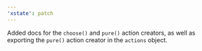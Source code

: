 ```yaml
---
'xstate': patch
---
```


Added docs for the `choose()` and `pure()` action creators, as well as exporting the `pure()` action creator in the `actions` object.
